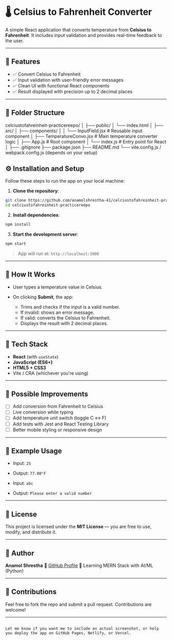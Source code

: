 # 🌡️ Celsius to Fahrenheit Converter

A simple React application that converts temperature from **Celsius to Fahrenheit**. It includes input validation and provides real-time feedback to the user.

---



## 🧾 Features

- ✅ Convert Celsius to Fahrenheit
- ✅ Input validation with user-friendly error messages
- ✅ Clean UI with functional React components
- ✅ Result displayed with precision up to 2 decimal places

---

## 📁 Folder Structure
celciustofahreinheit-practicereepo/
│
├── public/
│   └── index.html
│
├── src/
│   ├── components/
│   │   └── InputField.jsx       # Reusable input component
│   ├── TemperatureConvo.jsx     # Main temperature converter logic
│   ├── App.js                   # Root component
│   └── index.js                 # Entry point for React
│
├── .gitignore
├── package.json
├── README.md
└── vite.config.js / webpack.config.js (depends on your setup)

## ⚙️ Installation and Setup

Follow these steps to run the app on your local machine:

1. **Clone the repository**:

```bash
git clone https://github.com/anamolshrestha-41/celciustofahreinheit-practicereepo.git
cd celciustofahreinheit-practicereepo
````

2. **Install dependencies**:

```bash
npm install
```

3. **Start the development server**:

```bash
npm start
```

> App will run at: `http://localhost:3000`

---

## 🧠 How It Works

* User types a temperature value in Celsius.
* On clicking **Submit**, the app:

  * Trims and checks if the input is a valid number.
  * If invalid: shows an error message.
  * If valid: converts the Celsius to Fahrenheit.
  * Displays the result with 2 decimal places.

---

## 🧰 Tech Stack

* **React** (with `useState`)
* **JavaScript (ES6+)**
* **HTML5 + CSS3**
* Vite / CRA (whichever you're using)

---

## 🔮 Possible Improvements

* [ ] Add conversion from Fahrenheit to Celsius
* [ ] Live conversion while typing
* [ ] Add temperature unit switch (toggle C ↔ F)
* [ ] Add tests with Jest and React Testing Library
* [ ] Better mobile styling or responsive design

---

## 📘 Example Usage

* Input: `25`

* Output: `77.00°F`

* Input: `abc`

* Output: `Please enter a valid number`

---

## 📝 License

This project is licensed under the **MIT License** — you are free to use, modify, and distribute it.

---

## 👤 Author

**Anamol Shrestha**
🔗 [GitHub Profile](https://github.com/anamolshrestha-41)
💬 Learning MERN Stack with AI/ML (Python)

---

## 🙌 Contributions

Feel free to fork the repo and submit a pull request. Contributions are welcome!

---

```

Let me know if you want me to include an actual screenshot, or help you deploy the app on GitHub Pages, Netlify, or Vercel.
```
